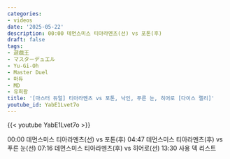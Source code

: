 ```yaml
---
categories:
- videos
date: '2025-05-22'
description: 00:00 데먼스미스 티아라멘츠(선) vs 포톤(후)
draft: false
tags:
- 遊戯王
- マスターデュエル
- Yu-Gi-Oh
- Master Duel
- 마듀
- MD
- 유희왕
title: '[마스터 듀얼] 티아라멘츠 vs 포톤, 낙인, 푸른 눈, 히어로 [다이스 랠리]'
youtube_id: YabE1Lvet7o
---
```



{{< youtube YabE1Lvet7o >}}

00:00 데먼스미스 티아라멘츠(선) vs 포톤(후)
04:47 데먼스미스 티아라멘츠(후) vs 푸른 눈(선)
07:16 데먼스미스 티아라멘츠(후) vs 히어로(선)
13:30 사용 덱 리스트